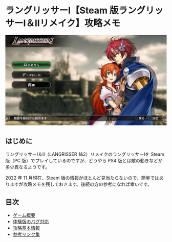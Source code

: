 # ラングリッサーⅠ【Steam 版ラングリッサーⅠ＆Ⅱリメイク】攻略メモ

![タイトル画面](images/Top/Title.jpg)

## はじめに

ラングリッサーⅠ＆Ⅱ（LANGRISSER 1&2）リメイクのラングリッサーⅠを Steam 版（PC 版）でプレイしているのですが、どうやら PS4 版とは敵の動きなどが多少異なるようです。

2022 年 11 月現在、Steam 版の情報がほとんど見当たらないので、簡単ではありますが攻略メモを残しておきます。後続の方の参考になれば幸いです。

## 目次

- [ゲーム概要](docs/Overview.md)
- [体験版のバグ対応](docs/Trial.md)
- [攻略基本情報](docs/Basics.md)
- [参考リンク集](docs/Links.md)


